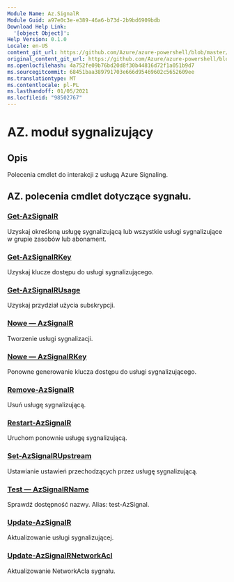 ```yaml
---
Module Name: Az.SignalR
Module Guid: a97e0c3e-e389-46a6-b73d-2b9bd6909bdb
Download Help Link:
  '[object Object]': 
Help Version: 0.1.0
Locale: en-US
content_git_url: https://github.com/Azure/azure-powershell/blob/master/src/SignalR/SignalR/help/Az.SignalR.md
original_content_git_url: https://github.com/Azure/azure-powershell/blob/master/src/SignalR/SignalR/help/Az.SignalR.md
ms.openlocfilehash: 4a752fe09b76bd20d8f30b44816d72f1a051b9d7
ms.sourcegitcommit: 68451baa389791703e666d95469602c5652609ee
ms.translationtype: MT
ms.contentlocale: pl-PL
ms.lasthandoff: 01/05/2021
ms.locfileid: "98502767"
---
```

# AZ. moduł sygnalizujący
## Opis
Polecenia cmdlet do interakcji z usługą Azure Signaling.

## AZ. polecenia cmdlet dotyczące sygnału.
### [Get-AzSignalR](Get-AzSignalR.md)
Uzyskaj określoną usługę sygnalizującą lub wszystkie usługi sygnalizujące w grupie zasobów lub abonament.

### [Get-AzSignalRKey](Get-AzSignalRKey.md)
Uzyskaj klucze dostępu do usługi sygnalizującego.

### [Get-AzSignalRUsage](Get-AzSignalRUsage.md)
Uzyskaj przydział użycia subskrypcji.

### [Nowe — AzSignalR](New-AzSignalR.md)
Tworzenie usługi sygnalizacji.

### [Nowe — AzSignalRKey](New-AzSignalRKey.md)
Ponowne generowanie klucza dostępu do usługi sygnalizującego.

### [Remove-AzSignalR](Remove-AzSignalR.md)
Usuń usługę sygnalizującą.

### [Restart-AzSignalR](Restart-AzSignalR.md)
Uruchom ponownie usługę sygnalizującą.

### [Set-AzSignalRUpstream](Set-AzSignalRUpstream.md)
Ustawianie ustawień przechodzących przez usługę sygnalizującą.

### [Test — AzSignalRName](Test-AzSignalRName.md)
Sprawdź dostępność nazwy. Alias: test-AzSignal.

### [Update-AzSignalR](Update-AzSignalR.md)
Aktualizowanie usługi sygnalizującej.

### [Update-AzSignalRNetworkAcl](Update-AzSignalRNetworkAcl.md)
Aktualizowanie NetworkAcla sygnału.

